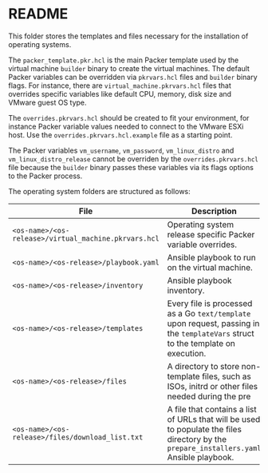 # README
This folder stores the templates and files necessary for the installation of operating systems.

The `packer_template.pkr.hcl` is the main Packer template used by the virtual machine `builder` binary to create the virtual machines.  The default Packer variables can be overridden via `pkrvars.hcl` files and `builder` binary flags.  For instance, there are `virtual_machine.pkrvars.hcl` files that overrides specific variables like default CPU, memory, disk size and VMware guest OS type.

The `overrides.pkrvars.hcl` should be created to fit your environment, for instance Packer variable values needed to connect to the VMware ESXi host.  Use the `overrides.pkrvars.hcl.example` file as a starting point.

The Packer variables `vm_username`, `vm_password`, `vm_linux_distro` and `vm_linux_distro_release` cannot be overriden by the `overrides.pkrvars.hcl` file because the `builder` binary passes these variables via its flags options to the Packer process.

The operating system folders are structured as follows:

| File | Description |
| -- | -- | 
`<os-name>/<os-release>/virtual_machine.pkrvars.hcl` | Operating system release specific Packer variable overrides.
`<os-name>/<os-release>/playbook.yaml` | Ansible playbook to run on the virtual machine.
`<os-name>/<os-release>/inventory` | Ansible playbook inventory.
`<os-name>/<os-release>/templates` | Every file is processed as a Go `text/template` upon request, passing in the `templateVars` struct to the template on execution.
`<os-name>/<os-release>/files` | A directory to store non-template files, such as ISOs, initrd or other files needed during the pre|installation (iPXE) phase.
`<os-name>/<os-release>/files/download_list.txt` | A file that contains a list of URLs that will be used to populate the files directory by the `prepare_installers.yaml` Ansible playbook.
